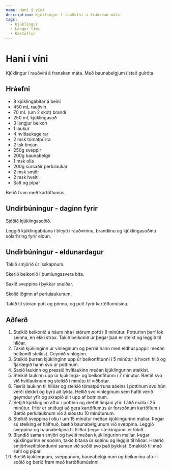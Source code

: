 ```yaml
---
name: Hani í víni
description: Kjúklingur í rauðvíni á franskan máta.
tags:
  - Kjúklingur
  - Langur tími
  - Kartöflur
---
```


# Hani í víni

Kjúklingur í rauðvíni á franskan máta. Með baunabelgjum í stað gulróta.

## Hráefni

- 8 kjúklingabitar á beini
- 450 mL rauðvín
- 70 mL (um 2 skot) brandí
- 250 mL kjúklingasoð
- 3 lengjur beikon
- 1 laukur
- 4 hvítlauksgeirar
- 2 msk tómatpúrra
- 2 tsk timjan
- 250g sveppir
- 200g baunabelgir
- 1 msk olía
- 200g súrsaðir perlulaukar
- 2 msk smjör
- 2 msk hveiti
- Salt og pipar

Berið fram með kartöflumús.

## Undirbúningur - daginn fyrir

Sjóðið kjúklingasoðið.

Leggið kjúklingabitana í bleyti í rauðvíninu, brandíinu og kjúklingasoðinu sólarhring fyrir eldun.

## Undirbúningur - eldunardagur

Takið smjörið úr ísskápnum.

Skerið beikonið í þumlungssvera bita.

Saxið sveppina í þykkar sneiðar.

Skolið löginn af perlulaukunum.

Takið til stóran pott og pönnu, og pott fyrir kartöflumúsina.

## Aðferð

1. Steikið beikonið á háum hita í stórum potti í 8 mínútur. Potturinn þarf lok seinna, en ekki strax. Takið beikonið úr þegar það er steikt og leggið til hliðar.
2. Takið kjúklinginn úr vínleginum og þerrið hann með eldhúspappír meðan beikonið steikist. Geymið vínlöginn.
3. Steikið þurran kjúklinginn upp úr beikonfitunni í 5 mínútur á hvorri hlið og fjarlægið hann svo úr pottinum.
4. Saxið laukinn og pressið hvítlaukinn meðan kjúklingurinn steikist.
5. Steikið laukinn upp úr kjúklinga- og beikonfitunni í 7 mínútur. Bætið svo við hvítlauknum og steikið í mínútu til viðbótar.
6. Færið laukinn til hliðar og steikið tómatpúrruna aðeins í pottinum svo hún verði dekkri og byrji að lykta. Hellið svo vínleginum sem hafði verið geymdur yfir og skrapið allt upp af botninum.
7. Setjið kjúklinginn aftur í pottinn og drefið timjani yfir. Látið malla í 25 mínútur. (Hér er sniðugt að gera kartöflumús úr forsoðnum kartöflum.) Bætið perlulauknum við á síðustu 10 mínútunum.
8. Steikið sveppina í olíu í um 15 mínútur meðan kjúklingurinn mallar. Þegar sú steiking er hálfnuð, bætið baunabelgjunum við sveppina. Leggið sveppina og baunabelgina til hliðar þegar steikingunni er lokið.
9. Blandið saman smjöri og hveiti meðan kjúklingurinn mallar. Þegar kjúklingurinn er soðinn, takið bitana úr soðinu og leggið til hliðar. Hrærið smjörhveitiblöndunni saman við soðið svo það þykkist. Smakkið til með salti og pipar.
10. Bætið kjúklingnum, sveppunum, baunabelgjunum og beikoninu aftur í soðið og berið fram með kartöflumúsinni.
